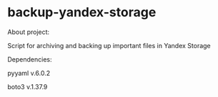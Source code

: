 # backup-yandex-storage
About project:

Script for archiving and backing up important files in Yandex Storage

Dependencies:

pyyaml v.6.0.2

boto3 v.1.37.9
